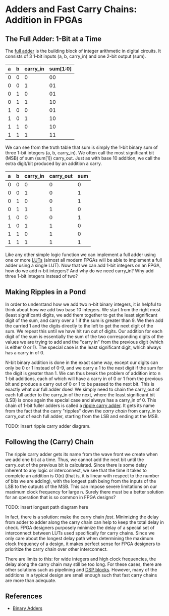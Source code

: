 # Adders and Fast Carry Chains: Addition in FPGAs
## The Full Adder:  1-Bit at a Time
The [full adder](https://en.wikipedia.org/wiki/Adder_(electronics)) is the building block
of integer arithmetic in digital circuits. It consists of 3 1-bit inputs (a, b, carry_in) and one
2-bit output (sum).

| a | b | carry_in | sum[1:0] |
|:--|:--|:---------|:---------|
| 0 | 0 | 0        | 00       |
| 0 | 0 | 1        | 01       |
| 0 | 1 | 0        | 01       |
| 0 | 1 | 1        | 10       |
| 1 | 0 | 0        | 01       |
| 1 | 0 | 1        | 10       |
| 1 | 1 | 0        | 10       |
| 1 | 1 | 1        | 11       |

We can see from the truth table that sum is simply the 1-bit binary sum of three 1-bit integers
(a, b, carry_in). We often call the most significant bit (MSB) of sum (sum[1]) carry_out. Just as
with base 10 addition, we call the extra digit/bit produced by an addition a carry.

| a | b | carry_in | carry_out | sum |
|:--|:--|:---------|:----------|:----|
| 0 | 0 | 0        | 0         | 0   |
| 0 | 0 | 1        | 0         | 1   |
| 0 | 1 | 0        | 0         | 1   |
| 0 | 1 | 1        | 1         | 0   |
| 1 | 0 | 0        | 0         | 1   |
| 1 | 0 | 1        | 1         | 0   |
| 1 | 1 | 0        | 1         | 0   |
| 1 | 1 | 1        | 1         | 1   |

Like any other simple logic function we can implement a full adder using one or more
[LUTs](https://github.com/s-okai/hello-fpga/blob/master/lessons/lots_of_luts/lots_of_luts.md)
(almost all modern FPGAs will be able to implement a full adder using a single LUT). Now that we can
add 1-bit integers on an FPGA, how do we add n-bit integers? And why do we need carry_in? Why add
three 1-bit integers instead of two?

## Making Ripples in a Pond
In order to understand how we add two n-bit binary integers, it is helpful to think about how we add
two base 10 integers. We start from the right most (least significant) digits, we add them together
to get the least significant digit of the sum, and carry over a 1 if the sum is greater than 9. We
then add the carried 1 and the digits directly to the left to get the next digit of the sum. We
repeat this until we have hit run out of digits. Our addition for each digit of the sum is
essentially the sum of the two corresponding digits of the values we are trying to add and the
"carry in" from the previous digit (which is either 0 or 1). The special case is the least
significant digit, which always has a carry in of 0.

N-bit binary addition is done in the exact same way, except our digits can only be 0 or 1 instead of
0-9, and we carry a 1 to the next digit if the sum for the digit is greater than 1. We can thus
break the problem of addition into n 1-bit additions, each of which will have a carry in of 0 or 1
from the previous bit and produce a carry out of 0 or 1 to be passed to the next bit. This is
exactly what our full adder does! We simply need to chain the carry_out of each full adder to the
carry_in of the next, where the least significant bit (LSB) is once again the special case and
always has a carry_in of 0. This chain of 1-bit fuller adders is called a [ripple carry adder](http://www.electronics-tutorials.ws/combination/comb_7.html). It gets its name from the fact
that the carry "ripples" down the _carry chain_ from carry_in to carry_out of each full adder,
starting from the LSB and ending at the MSB.

TODO: Insert ripple carry adder diagram.

## Following the (Carry) Chain
The ripple carry adder gets its name from the wave front we create when we add one bit at a time.
Thus, we cannot add the next bit until the carry_out of the previous bit is calculated. Since there
is some delay inherent to any logic or interconnect, we see that the time it takes to complete an
addition is O(n) (that is, it is linear with respect to the number of bits we are adding), with the
longest path being from the inputs of the LSB to the outputs of the MSB. This can impose severe
limitations on our maximum clock frequency for large n. Surely there must be a better solution for
an operation that is so common in FPGA designs?

TODO: insert longest path diagram here

In fact, there is a solution: make the carry chain _fast_. Minimizing the delay from adder to adder
along the carry chain can help to keep the total delay in check. FPGA designers purposely minimize
the delay of a special set of interconnect between LUTs used specifically for carry chains. Since
we only care about the longest delay path when determining the maximum clock frequency of a design,
it makes perfect sense for FPGA designers to prioritize the carry chain over other interconnect.

There are limits to this: for wide integers and high clock frequencies, the delay along the carry
chain may still be too long. For these cases, there are other solutions such as pipelining and
[DSP blocks](https://www.altera.com/products/fpga/features/dsp/arria-v-cyclone-v-dsp-block.html).
However, many of the additions in a typical design are small enough such that fast carry chains
are more than adequate.

## References
* [Binary Adders](http://www.electronics-tutorials.ws/combination/comb_7.html)

